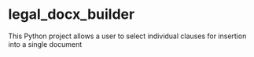 # legal_docx_builder
This Python project allows a user to select individual clauses for insertion into a single document
